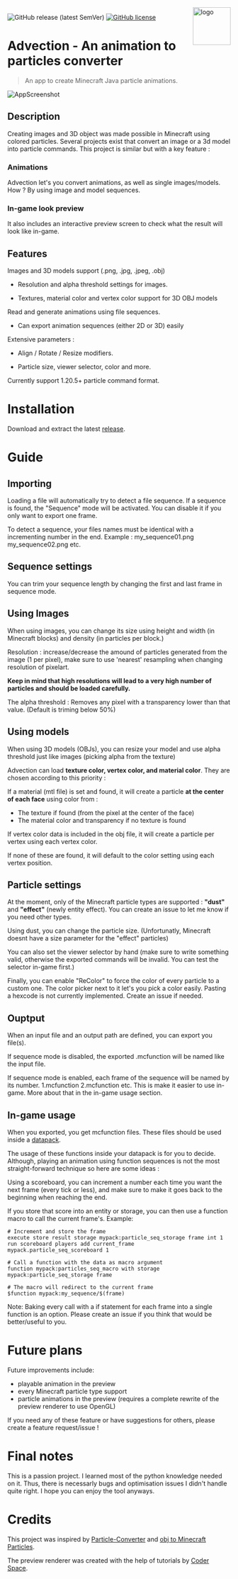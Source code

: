 <img align="right" src="logo.png" alt="logo" width="85">

![GitHub release (latest SemVer)](https://img.shields.io/github/v/release/StaxPy/Advection) [![GitHub license](https://img.shields.io/github/license/StaxPy/Advection)](https://github.com/StaxPy/Advection/blob/main/LICENSE)

# Advection - An animation to particles converter
> An app to create Minecraft Java particle animations.

![AppScreenshot](app_screenshot.png)

## Description

Creating images and 3D object was made possible in Minecraft using colored particles.
Several projects exist that convert an image or a 3d model into particle commands. This project is similar but with a key feature :

### Animations
Advection let's you convert animations, as well as single images/models.
How ? By using image and model sequences.

### In-game look preview
It also includes an interactive preview screen to check what the result will look like in-game.


## Features


Images and 3D models support (.png, .jpg, .jpeg, .obj)

- Resolution and alpha threshold settings for images.

- Textures, material color and vertex color support for 3D OBJ models

Read and generate animations using file sequences.

- Can export animation sequences (either 2D or 3D) easily

Extensive parameters :

- Align / Rotate / Resize modifiers.

- Particle size, viewer selector, color and more.

Currently support 1.20.5+ particle command format.

# Installation

Download and extract the latest [release](https://github.com/StaxPy/Advection/releases/).

# Guide

## Importing

Loading a file will automatically try to detect a file sequence. If a sequence is found, the "Sequence" mode will be activated. You can disable it if you only want to export one frame.

To detect a sequence, your files names must be identical with a incrementing number in the end.
Example : my_sequence01.png my_sequence02.png etc.

## Sequence settings

You can trim your sequence length by changing the first and last frame in sequence mode.

## Using Images

When using images, you can change its size using height and width (in Minecraft blocks) and density (in particles per block.)

Resolution : increase/decrease the amound of particles generated from the image (1 per pixel), make sure to use 'nearest' resampling when changing resolution of pixelart.

**Keep in mind that high resolutions will lead to a very high number of particles and should be loaded carefully.**

The alpha threshold : Removes any pixel with a transparency lower than that value. (Default is triming below 50%)

## Using models

When using 3D models (OBJs), you can resize your model and use alpha threshold just like images (picking alpha from the texture)

Advection can load **texture color, vertex color, and material color**.
They are chosen according to this priority :

If a material (mtl file) is set and found, it will create a particle **at the center of each face** using color from :
- The texture if found (from the pixel at the center of the face)
- The material color and transparency if no texture is found

If vertex color data is included in the obj file, it will create a particle per vertex using each vertex color.

If none of these are found, it will default to the color setting using each vertex position.

## Particle settings

At the moment, only of the Minecraft particle types are supported : **"dust"** and **"effect"** (newly entity effect). You can create an issue to let me know if you need other types.

Using dust, you can change the particle size. (Unfortunatly, Minecraft doesnt have a size parameter for the "effect" particles)

You can also set the viewer selector by hand (make sure to write something valid, otherwise the exported commands will be invalid. You can test the selector in-game first.)

Finally, you can enable "ReColor" to force the color of every particle to a custom one. The color picker next to it let's you pick a color easily. Pasting a hexcode is not currently implemented. Create an issue if needed.

## Ouptput

When an input file and an output path are defined, you can export you file(s).

If sequence mode is disabled, the exported .mcfunction will be named like the input file.

If sequence mode is enabled, each frame of the sequence will be named by its number. 1.mcfunction 2.mcfunction etc. This is make it easier to use in-game. More about that in the in-game usage section.


## In-game usage

When you exported, you get mcfunction files. These files should be used inside a [datapack](https://minecraft.wiki/w/Data_pack).

The usage of these functions inside your datapack is for you to decide. Although, playing an animation using function sequences is not the most straight-forward technique so here are some ideas :

Using a scoreboard, you can increment a number each time you want the next frame (every tick or less), and make sure to make it goes back to the beginning when reaching the end.

If you store that score into an entity or storage, you can then use a function macro to call the current frame's. Example:


```mcfunction
# Increment and store the frame
execute store result storage mypack:particle_seq_storage frame int 1 run scoreboard players add current_frame mypack.particle_seq_scoreboard 1

# Call a function with the data as macro argument
function mypack:particles_seq_macro with storage mypack:particle_seq_storage frame
```

```mcfunction
# The macro will redirect to the current frame
$function mypack:my_sequence/$(frame)
```

Note: Baking every call with a if statement for each frame into a single function is an option. Please create an issue if you think that would be better/useful to you.


# Future plans

Future improvements include:
- playable animation in the preview
- every Minecraft particle type support
- particle animations in the preview (requires a complete rewrite of the preview renderer to use OpenGL)

If you need any of these feature or have suggestions for others, please create a feature request/issue !

# Final notes

This is a passion project. I learned most of the python knowledge needed on it. Thus, there is necessarly bugs and optimisation issues I didn't handle quite right. I hope you can enjoy the tool anyways.
# Credits

This project was inspired by [Particle-Converter](https://github.com/kemo14331/Particle-Converter/blob/main/README_EN.md) and [obj to Minecraft Particles](https://www.planetminecraft.com/data-pack/obj-to-minecraft-particles/).

The preview renderer was created with the help of tutorials by [Coder Space](https://youtu.be/M_Hx0g5vFko?si=uPhPYrmbSnbw9-CV).





















